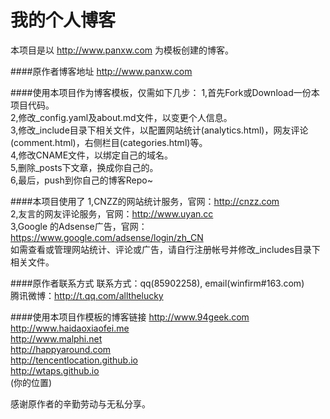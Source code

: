 我的个人博客
================

本项目是以 http://www.panxw.com 为模板创建的博客。

####原作者博客地址
http://www.panxw.com  

####使用本项目作为博客模板，仅需如下几步：
1,首先Fork或Download一份本项目代码。  
2,修改_config.yaml及about.md文件，以变更个人信息。  
3,修改_include目录下相关文件，以配置网站统计(analytics.html)，网友评论(comment.html)，右侧栏目(categories.html)等。  
4,修改CNAME文件，以绑定自己的域名。  
5,删除_posts下文章，换成你自己的。  
6,最后，push到你自己的博客Repo~    

####本项目使用了
1,CNZZ的网站统计服务，官网：http://cnzz.com  
2,友言的网友评论服务，官网：http://www.uyan.cc  
3,Google 的Adsense广告，官网：https://www.google.com/adsense/login/zh_CN  
如需查看或管理网站统计、评论或广告，请自行注册帐号并修改_includes目录下相关文件。  

####原作者联系方式
联系方式：qq(85902258), email(winfirm#163.com)  
腾讯微博：http://t.qq.com/allthelucky  

####使用本项目作模板的博客链接
http://www.94geek.com  
http://www.haidaoxiaofei.me  
http://www.malphi.net  
http://happyaround.com  
http://tencentlocation.github.io  
http://wtaps.github.io  
(你的位置)  

感谢原作者的辛勤劳动与无私分享。
